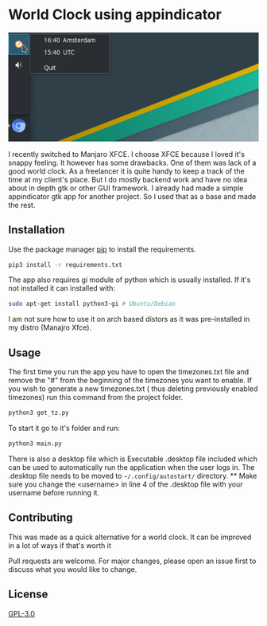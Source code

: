 # World Clock using appindicator

![Screen_shot1](https://github.com/hanzala123/world-clock-appindicator/blob/master/.screenshots/sc1.png)

I recently switched to Manjaro XFCE. I choose XFCE because I loved it's snappy feeling. It however has some drawbacks. One of them was lack of a good world clock. As a freelancer it is quite handy to keep a track of the time at my client's place.
But I do mostly backend work and have no idea about in depth gtk or other GUI framework. I already had made a simple appindicator gtk app for another project. So I used that as a base and made the rest.
## Installation

Use the package manager [pip](https://pip.pypa.io/en/stable/) to install the requirements.

```bash
pip3 install -r requirements.txt
```

The app also requires gi module of python which is usually installed. If it's not installed it can installed with:
```bash
sudo apt-get install python3-gi # Ubuntu/Debian
```
I am not sure how to use it on arch based distors as it was pre-installed in my distro (Manajro Xfce).

## Usage

The first time you run the app you have to open the timezones.txt file and remove the "#" from the beginning of the timezones you want to enable.
If you wish to generate a new timezones.txt ( thus deleting previously enabled timezones) run this command from the project folder.
```bash
python3 get_tz.py
```

To start it go to it's folder and run:
```bash
python3 main.py
```
There is also a desktop file which is Executable .desktop file included which can be used to automatically run the application when the user logs in. The .desktop file needs to be moved to ```~/.config/autostart/``` directory.
** Make sure you change the \<username\> in line 4 of the .desktop file with your username before running it.

## Contributing
This was made as a quick alternative for a world clock. It can be improved in a lot of ways if that's worth it

Pull requests are welcome. For major changes, please open an issue first to discuss what you would like to change.

## License
[GPL-3.0](https://choosealicense.com/licenses/gpl-3.0/)